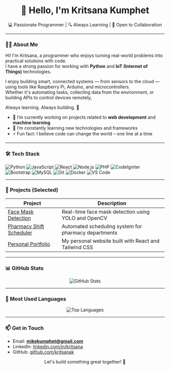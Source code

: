 <h1 align="center">👋 Hello, I'm Kritsana Kumphet</h1>
<p align="center">
  💻 Passionate Programmer | 🔍 Always Learning | 🌱 Open to Collaboration
</p>

---

### 🧑‍💻 About Me

Hi! I'm Kritsana, a programmer who enjoys turning real-world problems into practical solutions with code.  
I have a strong passion for working with **Python** and **IoT (Internet of Things)** technologies.

I enjoy building smart, connected systems — from sensors to the cloud — using tools like Raspberry Pi, Arduino, and microcontrollers.  
Whether it's automating tasks, collecting data from the environment, or building APIs to control devices remotely,  

Always learning. Always building. 🚀

- 🔭 I’m currently working on projects related to **web development** and **machine learning**
- 🌱 I’m constantly learning new technologies and frameworks
- ⚡ Fun fact: I believe code can change the world – one line at a time

---

### 🛠️ Tech Stack

<p>
  <img alt="Python" src="https://img.shields.io/badge/-Python-3776AB?style=flat-square&logo=python&logoColor=white" />
  <img alt="JavaScript" src="https://img.shields.io/badge/-JavaScript-F7DF1E?style=flat-square&logo=javascript&logoColor=black" />
  <img alt="React" src="https://img.shields.io/badge/-React-45b8d8?style=flat-square&logo=react&logoColor=white" />
  <img alt="Node.js" src="https://img.shields.io/badge/-Node.js-43853d?style=flat-square&logo=node.js&logoColor=white" />
  <img alt="PHP" src="https://img.shields.io/badge/-PHP-777BB4?style=flat-square&logo=php&logoColor=white" />
  <img alt="CodeIgniter" src="https://img.shields.io/badge/-CodeIgniter-EF4223?style=flat-square&logo=codeigniter&logoColor=white" />
  <img alt="Bootstrap" src="https://img.shields.io/badge/-Bootstrap-7952B3?style=flat-square&logo=bootstrap&logoColor=white" />
  <img alt="MySQL" src="https://img.shields.io/badge/-MySQL-4479A1?style=flat-square&logo=mysql&logoColor=white" />
  <img alt="Git" src="https://img.shields.io/badge/-Git-F05032?style=flat-square&logo=git&logoColor=white" />
  <img alt="Docker" src="https://img.shields.io/badge/-Docker-2496ED?style=flat-square&logo=docker&logoColor=white" />
  <img alt="VS Code" src="https://img.shields.io/badge/-VSCode-007ACC?style=flat-square&logo=visual-studio-code&logoColor=white" />
</p>

---

### 🚀 Projects (Selected)

| Project | Description |
|--------|-------------|
| [Face Mask Detection](https://github.com/KritsanaMike/facemask-detection) | Real-time face mask detection using YOLO and OpenCV |
| [Pharmacy Shift Scheduler](https://github.com/KritsanaMike/pharmacy-scheduler) | Automated scheduling system for pharmacy departments |
| [Personal Portfolio](https://github.com/KritsanaMike/portfolio) | My personal website built with React and Tailwind CSS |

---

### 📊 GitHub Stats

<p align="center">
    <img src="https://github-readme-stats.vercel.app/api?username=KritsanaMike&show_icons=true&theme=tokyonight" alt="GitHub Stats" />
</p>

---

### 🧠 Most Used Languages

<p align="center">
  <img src="https://github-readme-stats.vercel.app/api/top-langs/?username=KritsanaMike&layout=compact&theme=tokyonight" alt="Top Languages" />
</p>

---

### 📫 Get in Touch

- Email: **mikekumphet@gmail.com**  
- LinkedIn: [linkedin.com/in/kritsana](https://www.linkedin.com/in/kritsana-kumphet/)  
- GitHub: [github.com/kritsanak](https://github.com/KritsanaMike)


<p align="center">
  Let's build something great together! 🚀
</p>
